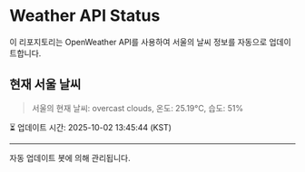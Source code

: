 
# Weather API Status

이 리포지토리는 OpenWeather API를 사용하여 서울의 날씨 정보를 자동으로 업데이트합니다.

## 현재 서울 날씨
> 서울의 현재 날씨: overcast clouds, 온도: 25.19°C, 습도: 51%

⏳ 업데이트 시간: 2025-10-02 13:45:44 (KST)

---
자동 업데이트 봇에 의해 관리됩니다.
